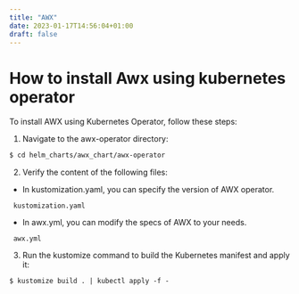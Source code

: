 ```yaml
---
title: "AWX"
date: 2023-01-17T14:56:04+01:00
draft: false
---
```


# How to install Awx using kubernetes operator
To install AWX using Kubernetes Operator, follow these steps:

1. Navigate to the awx-operator directory:

```bash
$ cd helm_charts/awx_chart/awx-operator
```

2. Verify the content of the following files:

- In kustomization.yaml, you can specify the version of AWX operator. 
```
 kustomization.yaml 
```
- In awx.yml, you can modify the specs of AWX to your needs.
```
 awx.yml 
```

3. Run the kustomize command to build the Kubernetes manifest and apply it:
```
$ kustomize build . | kubectl apply -f -
```